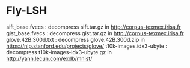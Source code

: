 # Fly-LSH

sift_base.fvecs : decompress sift.tar.gz in http://corpus-texmex.irisa.fr
gist_base.fvecs : decompress gist.tar.gz in http://corpus-texmex.irisa.fr
glove.42B.300d.txt : decompress glove.42B.300d.zip in https://nlp.stanford.edu/projects/glove/
t10k-images.idx3-ubyte : decompress t10k-images-idx3-ubyte.gz in http://yann.lecun.com/exdb/mnist/